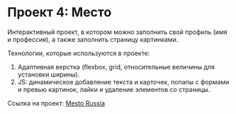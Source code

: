 # Проект 4: Место

Интерактивный проект, в котором можно заполнить свой профиль (имя и профессия), а также заполнить страницу картинками.

Технологии, которые используются в проекте:
1. Адаптивная верстка (flexbox, grid, относительные величины для установки ширины).
2. JS: динамическое добавление текста и карточек, попапы с формами и превью картинок, лайки и удаление элементов со страницы.

Ссылка на проект: [Mesto Russia](https://samurswife.github.io/mesto/)


